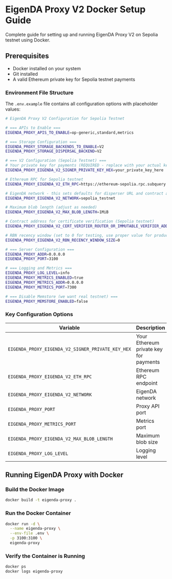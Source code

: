 # EigenDA Proxy V2 Docker Setup Guide

Complete guide for setting up and running EigenDA Proxy V2 on Sepolia testnet using Docker.

## Prerequisites

- Docker installed on your system
- Git installed
- A valid Ethereum private key for Sepolia testnet payments

### Environment File Structure

The `.env.example` file contains all configuration options with placeholder values:
```bash
# EigenDA Proxy V2 Configuration for Sepolia Testnet

# === APIs to Enable ===
EIGENDA_PROXY_APIS_TO_ENABLE=op-generic,standard,metrics

# === Storage Configuration ===
EIGENDA_PROXY_STORAGE_BACKENDS_TO_ENABLE=V2
EIGENDA_PROXY_STORAGE_DISPERSAL_BACKEND=V2

# === V2 Configuration (Sepolia Testnet) ===
# Your private key for payments (REQUIRED - replace with your actual key)
EIGENDA_PROXY_EIGENDA_V2_SIGNER_PRIVATE_KEY_HEX=your_private_key_here

# Ethereum RPC for Sepolia testnet
EIGENDA_PROXY_EIGENDA_V2_ETH_RPC=https://ethereum-sepolia.rpc.subquery.network/public

# EigenDA network - this sets defaults for disperser URL and contract addresses
EIGENDA_PROXY_EIGENDA_V2_NETWORK=sepolia_testnet

# Maximum blob length (adjust as needed)
EIGENDA_PROXY_EIGENDA_V2_MAX_BLOB_LENGTH=1MiB

# Contract address for certificate verification (Sepolia testnet)
EIGENDA_PROXY_EIGENDA_V2_CERT_VERIFIER_ROUTER_OR_IMMUTABLE_VERIFIER_ADDR=0x17ec4112c4BbD540E2c1fE0A49D264a280176F0D

# RBN recency window (set to 0 for testing, use proper value for production)
EIGENDA_PROXY_EIGENDA_V2_RBN_RECENCY_WINDOW_SIZE=0

# === Server Configuration ===
EIGENDA_PROXY_ADDR=0.0.0.0
EIGENDA_PROXY_PORT=3100

# === Logging and Metrics ===
EIGENDA_PROXY_LOG_LEVEL=info
EIGENDA_PROXY_METRICS_ENABLED=true
EIGENDA_PROXY_METRICS_ADDR=0.0.0.0
EIGENDA_PROXY_METRICS_PORT=7300

# === Disable Memstore (we want real testnet) ===
EIGENDA_PROXY_MEMSTORE_ENABLED=false
```

### Key Configuration Options

| Variable | Description | Default |
|----------|-------------|---------|
| `EIGENDA_PROXY_EIGENDA_V2_SIGNER_PRIVATE_KEY_HEX` | Your Ethereum private key for payments |
| `EIGENDA_PROXY_EIGENDA_V2_ETH_RPC` | Ethereum RPC endpoint | Sepolia public RPC |
| `EIGENDA_PROXY_EIGENDA_V2_NETWORK` | EigenDA network | `sepolia_testnet` |
| `EIGENDA_PROXY_PORT` | Proxy API port | `3100` |
| `EIGENDA_PROXY_METRICS_PORT` | Metrics port | `7300` |
| `EIGENDA_PROXY_EIGENDA_V2_MAX_BLOB_LENGTH` | Maximum blob size | `1MiB` |
| `EIGENDA_PROXY_LOG_LEVEL` | Logging level | `info` |

## Running EigenDA Proxy with Docker

### Build the Docker Image
```bash
docker build -t eigenda-proxy .
```

### Run the Docker Container
```bash
docker run -d \
  --name eigenda-proxy \
  --env-file .env \
  -p 3100:3100 \
  eigenda-proxy
```

### Verify the Container is Running
```bash
docker ps
docker logs eigenda-proxy
```